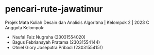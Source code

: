 # pencari-rute-jawatimur
Projek Mata Kuliah Desain dan Analisis Algoritma | Kelompok 2 | 2023 C
Anggota Kelompok:
- Naufal Faiz Nugraha (23031554020)
- Bagus Febriansyah Pratama (23031554144)
- Otniel Glory Joseputra Pribadi (23031554151)
